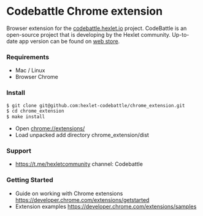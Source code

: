 # Codebattle Chrome extension

Browser extension for the [codebattle.hexlet.io](https://codebattle.hexlet.io) project.
CodeBattle is an open-source project that is developing by the Hexlet community.
Up-to-date app version can be found on [web store](https://chrome.google.com/webstore/detail/codebattle-web-extension/embfhnfkfobkdohleknckodkmhgmpdli).

### Requirements

- Mac / Linux
- Browser Chrome

### Install

```bash
$ git clone git@github.com:hexlet-codebattle/chrome_extension.git
$ cd chrome_extension
$ make install
```
- Open <chrome://extensions/>
- Load unpacked add directory chrome_extension/dist


### Support

- <https://t.me/hexletcommunity> channel: Codebattle


### Getting Started 

- Guide on working with Chrome extensions <https://developer.chrome.com/extensions/getstarted> 
- Extension examples <https://developer.chrome.com/extensions/samples>


